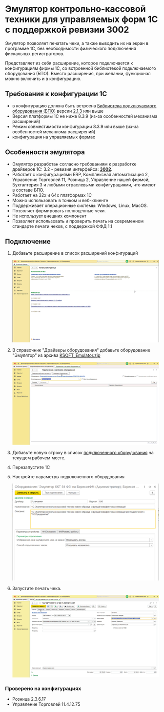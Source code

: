 # Эмулятор контрольно-кассовой техники для управляемых форм 1С с поддержкой ревизии 3002 #

Эмулятор позволяет печатать чеки, а также выводить их на экран в программе 1С, без необходимости физического подключения фискальных регистраторов.

Представляет из себя расширение, которое подключается к конфигурациям фирмы 1С, со встроенной библиотекой подключаемого оборудования (БПО). Вместо расширения, при желании, функционал можно включить и в конфигурацию.

## Требования к конфигурации 1С ##

- в конфигурацию должна быть встроена [Библиотека подключаемого оборудования (БПО)](https://1c.ru/news/info.jsp?id=22373) версии [2.1.3](https://releases.1c.ru/version_files?nick=CEL21&ver=2.1.3.2) или выше
- Версия платформы 1С не ниже 8.3.9 (из-за особенностей механизма расширений)
- Режим совместимости конфигурации 8.3.9 или выше (из-за особенностей механизма расширений)
- конфигурация на управляемых формах

## Особенности эмулятора ##

- Эмулятор разработан согласно требованиям к разработке драйверов 1С: 3.2 - ревизия интерфейса: [**3002**](https://its.1c.ru/db/metod8dev#content:5974:hdoc).
- Работает с конфигурациями ERP, Комплексная автоматизация 2, Управление Торговлей 11, Розница 2, Управление нашей фирмой, Бухгалтерия 3 и любыми отраслевыми конфигурациями, что имеют в составе БПО.
- Работает на 32х и 64х платформах 1С
- Можно использовать в тонком и веб-клиенте
- Поддерживает операционные системы: Windows, Linux, MacOS.
- Позволяет формировать полноценные чеки.
- Не использует внешних компонент
- Позволяет использовать и проверить печать на современном стандарте печати чеков, с поддержкой ФФД 1.1

## Подключение ##

1. Добавьте расширение в список расширений конфигураций

    ![Добавление расширения](media/patch_connect.gif)

2. В справочник "Драйверы оборудования" добавьте оборудование "Эмулятор" из архива [KSOFT_Emulator.zip](KSOFT_Emulator.zip)

    ![Добавление оборудования](media/add_equipment.gif)

3. Добавьте новую строку в список [подключенного оборудования](https://its.1c.ru/db/kkt#content:63:ut11) на текущем рабочем месте.
4. Перезапустите 1С
5. Настройте параметры подключенного оборудования

    ![Настройка эмулятора](media/emulator_settings.png)

6. Запустите печать чека.

   ![Печать чека](media/print_check.gif)

### Проверено на конфигурациях ###

- Розница 2.3.6.17
- Управление Торговлей 11.4.12.75
